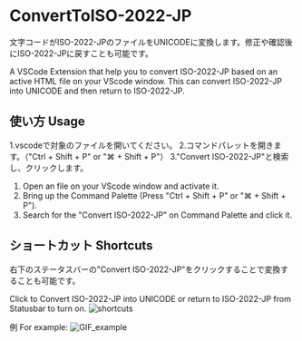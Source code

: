 # ConvertToISO-2022-JP

文字コードがISO-2022-JPのファイルをUNICODEに変換します。修正や確認後にISO-2022-JPに戻すことも可能です。

A VSCode Extension that help you to convert ISO-2022-JP based on an active HTML file on your VScode window.
This can convert ISO-2022-JP into UNICODE and then return to ISO-2022-JP.

## 使い方 Usage

1.vscodeで対象のファイルを開いてください。
2.コマンドパレットを開きます。（"Ctrl + Shift + P" or "⌘ + Shift + P"）
3."Convert ISO-2022-JP"と検索し、クリックします。

1. Open an file on your VScode window and activate it.
2. Bring up the Command Palette (Press "Ctrl + Shift + P" or "⌘ + Shift + P").
3. Search for the "Convert ISO-2022-JP" on Command Palette and click it.

## ショートカット Shortcuts

右下のステータスバーの"Convert ISO-2022-JP"をクリックすることで変換することも可能です。

Click to Convert ISO-2022-JP into UNICODE or return to ISO-2022-JP from Statusbar to turn on.
![shortcuts](https://user-images.githubusercontent.com/61075280/119502540-fe14e300-bda4-11eb-8200-c955241a7cde.PNG)

例 For example:
![GIF_example](https://user-images.githubusercontent.com/61075280/119502339-cc9c1780-bda4-11eb-8722-a555aac1be74.gif)
